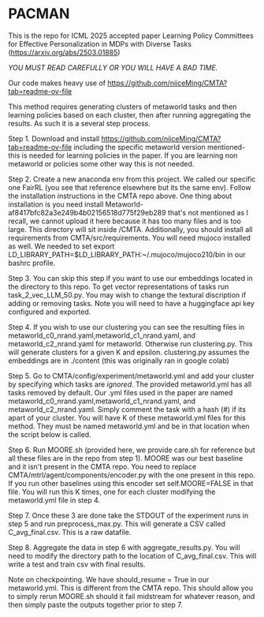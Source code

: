# PACMAN

This is the repo for ICML 2025 accepted paper Learning Policy Committees for Effective Personalization in MDPs with Diverse Tasks (https://arxiv.org/abs/2503.01885)

*YOU MUST READ CAREFULLY OR YOU WILL HAVE A BAD TIME.*

Our code makes heavy use of https://github.com/niiceMing/CMTA?tab=readme-ov-file 

This method requires generating clusters of metaworld tasks and then learning policies based on each cluster, then after running aggregating the results. As such it is a several step process.



Step 1. Download and install  https://github.com/niiceMing/CMTA?tab=readme-ov-file including the specific metaworld version mentioned- this is needed for learning policies in the paper. If you are learning non metaworld or policies some other way this is not needed. 


Step 2. Create a new anaconda env from this project. We called our specific one FairRL (you see that reference elsewhere but its the same env). Follow the installation instructions in the CMTA repo above. One thing about installation is you need install Metaworld-af8417bfc82a3e249b4b02156518d775f29eb289 that's not mentioned as I recall, we cannot upload it here because it has too many files and is too large. This directory will sit inside /CMTA. Additionally, you should install all requirements from CMTA/src/requirements. You will need mujoco installed as well. We needed to set export LD_LIBRARY_PATH=$LD_LIBRARY_PATH:~/.mujoco/mujoco210/bin in our bashrc profile.


Step 3. You can skip this step if you want to use our embeddings located in the directory to this repo. To get vector representations of tasks run task_2_vec_LLM_50.py. You may wish to change the textural discription if adding or removing tasks. Note you will need to have a huggingface api key configured and exported.


Step 4. If you wish to use our clustering you can see the resulting files in metaworld_c0_nrand.yaml,metaworld_c1_nrand.yaml, and metaworld_c2_nrand.yaml for metaworld. Otherwise run clustering.py. This will generate clusters for a given K and epsilon. clustering.py assumes the embeddings are in ./content (this was originally ran in google colab)


Step 5. Go to CMTA/config/experiment/metaworld.yml and add your cluster by specifying which tasks are *ignored*. The provided metaworld.yml has all tasks removed by default. Our .yml files used in the paper are named metaworld_c0_nrand.yaml,metaworld_c1_nrand.yaml, and metaworld_c2_nrand.yaml. Simply comment the task with a hash (#) if its apart of your cluster. You will have K of these metaworld.yml files for this method. They must be named metaworld.yml and be in that location when the script below is called. 


Step 6. Run MOORE.sh (provided here, we provide care.sh for reference but all these files are in the repo from step 1). MOORE was our best baseline and it isn't present in the CMTA repo. You need to replace CMTA/mtrl/agent/components/encoder.py with the one present in this repo. If you run other baselines using this encoder set self.MOORE=FALSE in that file. You will run this K times, one for each cluster modifying the metaworld.yml file in step 4. 

Step 7. Once these 3 are done take the STDOUT of the experiment runs in step 5 and run preprocess_max.py. This will generate a CSV called C_avg_final.csv. This is a raw datafile.

Step 8. Aggregate the data in step 6 with aggregate_results.py. You will need to modify the directory path to the location of C_avg_final.csv. This will write a test and train csv with final results.







Note on checkpointing. We have should_resume = True in our metaworld.yml. This is different from the CMTA repo. This should allow you to simply rerun MOORE.sh should it fail midstream for whatever reason, and then simply paste the outputs together prior to step 7.
